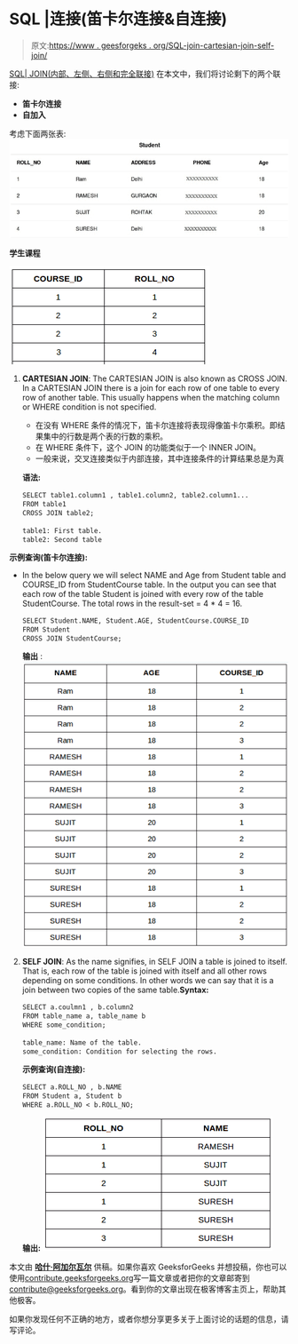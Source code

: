 # SQL |连接(笛卡尔连接&自连接)

> 原文:[https://www . geesforgeks . org/SQL-join-cartesian-join-self-join/](https://www.geeksforgeeks.org/sql-join-cartesian-join-self-join/)

[SQL| JOIN(内部、左侧、右侧和完全联接)](https://www.geeksforgeeks.org/sql-join-set-1-inner-left-right-and-full-joins/)
在本文中，我们将讨论剩下的两个联接:

*   **笛卡尔连接**
*   **自加入**

考虑下面两张表:
[![table](img/b18beb9e52eaede78bc4542a70a324ba.png)](https://media.geeksforgeeks.org/wp-content/cdn-uploads/table2.jpg)

**学生课程**

[![table5](img/c28c23bfea41a6cfa4939f7c672bdf7c.png)](https://media.geeksforgeeks.org/wp-content/uploads/table51.png)

1.  **CARTESIAN JOIN**: The CARTESIAN JOIN is also known as CROSS JOIN. In a CARTESIAN JOIN there is a join for each row of one table to every row of another table. This usually happens when the matching column or WHERE condition is not specified.
    *   在没有 WHERE 条件的情况下，笛卡尔连接将表现得像笛卡尔乘积。即结果集中的行数是两个表的行数的乘积。
    *   在 WHERE 条件下，这个 JOIN 的功能类似于一个 INNER JOIN。
    *   一般来说，交叉连接类似于内部连接，其中连接条件的计算结果总是为真

    **语法:**

    ```
    SELECT table1.column1 , table1.column2, table2.column1...
    FROM table1
    CROSS JOIN table2;

    table1: First table.
    table2: Second table

    ```

**示例查询(笛卡尔连接):**

*   In the below query we will select NAME and Age from Student table and COURSE_ID from StudentCourse table. In the output you can see that each row of the table Student is joined with every row of the table StudentCourse. The total rows in the result-set = 4 * 4 = 16.

    ```
    SELECT Student.NAME, Student.AGE, StudentCourse.COURSE_ID
    FROM Student
    CROSS JOIN StudentCourse;

    ```

    **输出** :
    [![table_final](img/ac6e7762004a202a08864cedef867d73.png)](https://media.geeksforgeeks.org/wp-content/uploads/table_final.png)

2.  **SELF JOIN**: As the name signifies, in SELF JOIN a table is joined to itself. That is, each row of the table is joined with itself and all other rows depending on some conditions. In other words we can say that it is a join between two copies of the same table.**Syntax:**

    ```
    SELECT a.coulmn1 , b.column2
    FROM table_name a, table_name b
    WHERE some_condition;

    table_name: Name of the table.
    some_condition: Condition for selecting the rows.

    ```

    **示例查询(自连接):**

    ```
    SELECT a.ROLL_NO , b.NAME
    FROM Student a, Student b
    WHERE a.ROLL_NO < b.ROLL_NO;

    ```

    **输出:**
    [![tableeee](img/aa2338e2ae263c0fec3d0a16cf74ed64.png)](https://media.geeksforgeeks.org/wp-content/uploads/tableeee1.png)

本文由 [**哈什·阿加尔瓦尔**](https://www.facebook.com/harsh.agarwal.16752) 供稿。如果你喜欢 GeeksforGeeks 并想投稿，你也可以使用[contribute.geeksforgeeks.org](http://www.contribute.geeksforgeeks.org)写一篇文章或者把你的文章邮寄到 contribute@geeksforgeeks.org。看到你的文章出现在极客博客主页上，帮助其他极客。

如果你发现任何不正确的地方，或者你想分享更多关于上面讨论的话题的信息，请写评论。